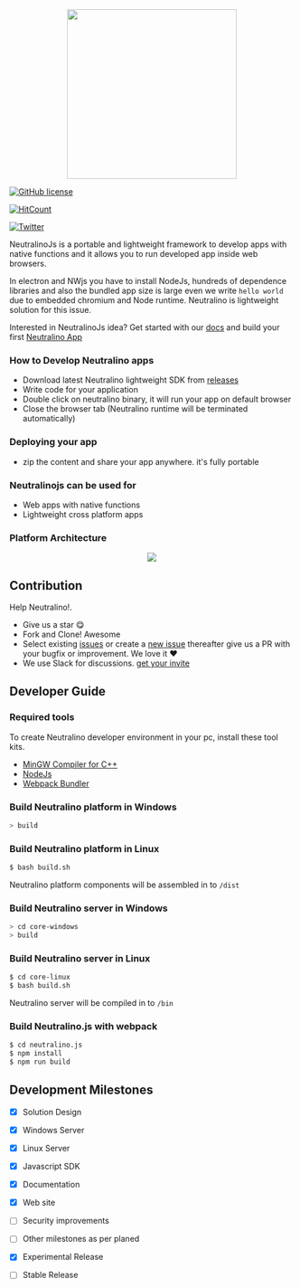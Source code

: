 
<div align="center">
  <img src="https://cdn.rawgit.com/neutralinojs/neutralinojs.github.io/b667f2c2/docs/nllogo.png" style="width:300px;"/>
</div>

[![GitHub license](https://img.shields.io/github/license/neutralinojs/neutralinojs.svg)](https://github.com/neutralinojs/neutralinojs/blob/master/LICENSE)

[![HitCount](http://hits.dwyl.io/neutralinojs/neutralinojs.svg)](http://hits.dwyl.io/neutralinojs/neutralinojs)

[![Twitter](https://img.shields.io/twitter/url/https/github.com/neutralinojs/neutralinojs.svg?style=social)](https://twitter.com/intent/tweet?text=Wow:&url=https%3A%2F%2Fgithub.com%2Fneutralinojs%2Fneutralinojs)



NeutralinoJs is a portable and lightweight framework to develop apps with native functions and it allows you to run developed app inside web browsers. 

In electron and NWjs you have to install NodeJs, hundreds of dependence libraries and also the bundled app size is large even we write `hello world` due to embedded chromium and Node runtime. Neutralino is lightweight solution for this issue.

Interested in NeutralinoJs idea? Get started with our [docs](https://neutralinojs.github.io/docs/#/) and build your first [Neutralino App](https://neutralinojs.github.io/docs/#/gettingstarted/firstapp) 

### How to Develop Neutralino apps

- Download latest Neutralino lightweight SDK from [releases](https://github.com/neutralinojs/neutralinojs/releases)
- Write code for your application
- Double click on neutralino binary, it will run your app on default browser
- Close the browser tab (Neutralino runtime will be terminated automatically)

### Deploying your app

- zip the content and share your app anywhere. it's fully portable

### Neutralinojs can be used for

- Web apps with native functions
- Lightweight cross platform apps

### Platform Architecture

<div align="center">
  <img src="https://rawgit.com/neutralinojs/neutralinojs.github.io/master/docs/architecture.png">
</div>

## Contribution

Help Neutralino!.

- Give us a star 😋
- Fork and Clone! Awesome
- Select existing [issues](https://github.com/neutralinojs/neutralinojs/issues) or create a [new issue](https://github.com/neutralinojs/neutralinojs/issues/new) thereafter give us a PR with your bugfix or improvement. We love it ❤️ 
- We use Slack for discussions. [get your invite](https://join.slack.com/t/neutralinojs/shared_invite/enQtMzk0MDU5ODMyNzM4LTc1ZjJmMzFjNjEzNjk2ODkyYWJiMTAxY2Q2OTA0MGYxNTNiMWFhMjAxMjc1M2E2NGI2OTM1ZjA1ZWNjZDFmZGU)

## Developer Guide

### Required tools 

To create Neutralino developer environment in your pc, install these tool kits.

- [MinGW Compiler for C++](http://mingw.org/)
- [NodeJs](https://nodejs.org/en/download/)
- [Webpack Bundler](https://webpack.js.org/)

### Build Neutralino platform in Windows

```bash
> build
```

### Build Neutralino platform in Linux

```bash
$ bash build.sh
```
Neutralino platform components will be assembled in to `/dist`

### Build Neutralino server in Windows

```bash
> cd core-windows
> build
```

### Build Neutralino server in Linux

```bash
$ cd core-linux
$ bash build.sh
```

Neutralino server will be compiled in to `/bin`

### Build Neutralino.js with webpack

```bash
$ cd neutralino.js
$ npm install
$ npm run build
```

## Development Milestones

- [x] Solution Design
- [x] Windows Server 
- [x] Linux Server
- [x] Javascript SDK
- [x] Documentation
- [x] Web site
- [ ] Security improvements
- [ ] Other milestones as per planed
- [x] Experimental Release
- [ ] Stable Release






